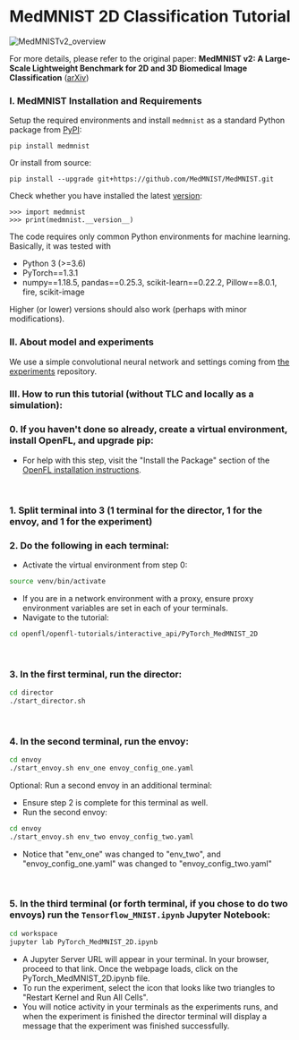 # MedMNIST 2D Classification Tutorial

![MedMNISTv2_overview](https://raw.githubusercontent.com/MedMNIST/MedMNIST/main/assets/medmnistv2.jpg)

For more details, please refer to the original paper:
**MedMNIST v2: A Large-Scale Lightweight Benchmark for 2D and 3D Biomedical Image Classification** ([arXiv](https://arxiv.org/abs/2110.14795))


### I. MedMNIST Installation and Requirements
Setup the required environments and install `medmnist` as a standard Python package from [PyPI](https://pypi.org/project/medmnist/):

    pip install medmnist

Or install from source:

    pip install --upgrade git+https://github.com/MedMNIST/MedMNIST.git

Check whether you have installed the latest [version](medmnist/info.py):

    >>> import medmnist
    >>> print(medmnist.__version__)

The code requires only common Python environments for machine learning. Basically, it was tested with
* Python 3 (>=3.6)
* PyTorch\==1.3.1
* numpy\==1.18.5, pandas\==0.25.3, scikit-learn\==0.22.2, Pillow\==8.0.1, fire, scikit-image

Higher (or lower) versions should also work (perhaps with minor modifications). 

### II. About model and experiments

We use a simple convolutional neural network and settings coming from [the experiments](https://github.com/MedMNIST/experiments) repository.

### III. How to run this tutorial (without TLC and locally as a simulation):
### 0. If you haven't done so already, create a virtual environment, install OpenFL, and upgrade pip:
  - For help with this step, visit the "Install the Package" section of the [OpenFL installation instructions](https://openfl.readthedocs.io/en/latest/install.html#install-the-package).
<br/>
 
### 1. Split terminal into 3 (1 terminal for the director, 1 for the envoy, and 1 for the experiment) 

### 2. Do the following in each terminal:
   - Activate the virtual environment from step 0:
   
   ```sh
   source venv/bin/activate
   ```
   - If you are in a network environment with a proxy, ensure proxy environment variables are set in each of your terminals.
   - Navigate to the tutorial:
    
   ```sh
   cd openfl/openfl-tutorials/interactive_api/PyTorch_MedMNIST_2D
   ```
<br/>

### 3. In the first terminal, run the director:

```sh
cd director
./start_director.sh
```
<br/>

### 4. In the second terminal, run the envoy:

```sh
cd envoy
./start_envoy.sh env_one envoy_config_one.yaml
```

Optional: Run a second envoy in an additional terminal:
  - Ensure step 2 is complete for this terminal as well.
  - Run the second envoy:
```sh
cd envoy
./start_envoy.sh env_two envoy_config_two.yaml
```
  - Notice that "env_one" was changed to "env_two", and "envoy_config_one.yaml" was changed to "envoy_config_two.yaml"
<br/>

### 5. In the third terminal (or forth terminal, if you chose to do two envoys) run the `Tensorflow_MNIST.ipynb` Jupyter Notebook:

```sh
cd workspace
jupyter lab PyTorch_MedMNIST_2D.ipynb
```
- A Jupyter Server URL will appear in your terminal. In your browser, proceed to that link. Once the webpage loads, click on the PyTorch_MedMNIST_2D.ipynb file. 
- To run the experiment, select the icon that looks like two triangles to "Restart Kernel and Run All Cells". 
- You will notice activity in your terminals as the experiments runs, and when the experiment is finished the director terminal will display a message that the experiment was finished successfully.  
 
